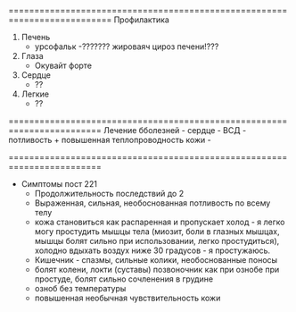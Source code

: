 
==========================================================================
Профилактика
1. Печень
    - урсофальк
    -??????? жироваяч цироз печени!???
2. Глаза
    - Окувайт форте
3. Сердце
    - ??
4. Легкие 
    - ??


========================================================================
Лечение бболезней
    - сердце
    - ВСД - потливость + повышенная теплопроводность кожи
    - 

========================================================================

- Симптомы пост 221
    - Продолжительность последствий до 2
    - Выраженная, сильная, необоснованная потливость по всему телу
    - кожа становиться как распаренная и пропускает холод - я легко могу простудить мышцы тела (миозит, боли в глазных мышцах, мышцы болят сильно при использовании, легко простудиться), холодно вдыхать воздух ниже 30 градусов - я простужаюсь.
    - Кишечник - спазмы, сильные колики, необоснованные поносы
    - болят колени, локти (суставы) позвоночник как при ознобе при простуде, болят сильно сочленения в грудине
    - озноб без температуры
    - повышенная необычная чувствительность кожи

